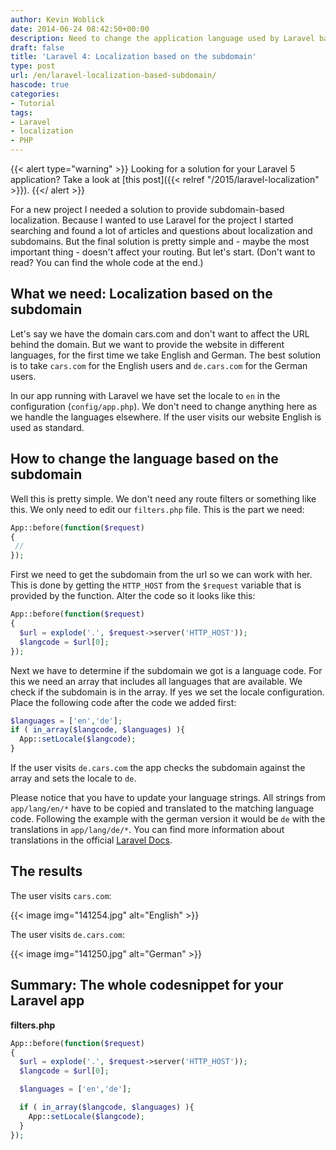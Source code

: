 ```yaml
---
author: Kevin Woblick
date: 2014-06-24 08:42:50+00:00
description: Need to change the application language used by Laravel based on the subdomain? Here's how to achieve it with some simple lines of code.
draft: false
title: 'Laravel 4: Localization based on the subdomain'
type: post
url: /en/laravel-localization-based-subdomain/
hascode: true
categories:
- Tutorial
tags:
- Laravel
- localization
- PHP
---
```


{{< alert type="warning" >}}
Looking for a solution for your Laravel 5 application? Take a look at [this post]({{< relref "/2015/laravel-localization" >}}).
{{</ alert >}}

For a new project I needed a solution to provide subdomain-based localization. Because I wanted to use Laravel for the project I started searching and found a lot of articles and questions about localization and subdomains. But the final solution is pretty simple and - maybe the most important thing - doesn't affect your routing. But let's start.
(Don't want to read? You can find the whole code at the end.)
## What we need: Localization based on the subdomain

Let's say we have the domain cars.com and don't want to affect the URL behind the domain. But we want to provide the website in different languages, for the first time we take English and German. The best solution is to take `cars.com` for the English users and `de.cars.com` for the German users.

In our app running with Laravel we have set the locale to `en` in the configuration (`config/app.php`). We don't need to change anything here as we handle the languages elsewhere. If the user visits our website English is used as standard.


## How to change the language based on the subdomain

Well this is pretty simple. We don't need any route filters or something like this. We only need to edit our `filters.php` file. This is the part we need:

```php
App::before(function($request)
{
 //
});
```

First we need to get the subdomain from the url so we can work with her. This is done by getting the `HTTP_HOST` from the `$request` variable that is provided by the function. Alter the code so it looks like this:

```php
App::before(function($request)
{
  $url = explode('.', $request->server('HTTP_HOST'));
  $langcode = $url[0];
});
```

Next we have to determine if the subdomain we got is a language code. For this we need an array that includes all languages that are available. We check if the subdomain is in the array. If yes we set the locale configuration. Place the following code after the code we added first:


```php
$languages = ['en','de'];
if ( in_array($langcode, $languages) ){
  App::setLocale($langcode);
}
```

If the user visits `de.cars.com` the app checks the subdomain against the array and sets the locale to `de`.

Please notice that you have to update your language strings. All strings from `app/lang/en/*` have to be copied and translated to the matching language code. Following the example with the german version it would be `de` with the translations in `app/lang/de/*`.
You can find more information about translations in the official [Laravel Docs](http://laravel.com/docs/localization).



## The results

The user visits `cars.com`:

{{< image img="141254.jpg" alt="English" >}}

The user visits `de.cars.com`:

{{< image img="141250.jpg" alt="German" >}}


## Summary: The whole codesnippet for your Laravel app

**filters.php**
```php
App::before(function($request)
{
  $url = explode('.', $request->server('HTTP_HOST'));
  $langcode = $url[0];

  $languages = ['en','de'];

  if ( in_array($langcode, $languages) ){
    App::setLocale($langcode);
  }
});
```
